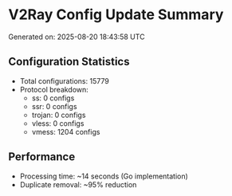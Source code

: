 # V2Ray Config Update Summary
Generated on: 2025-08-20 18:43:58 UTC

## Configuration Statistics
- Total configurations: 15779
- Protocol breakdown:
  - ss: 0 configs
  - ssr: 0 configs
  - trojan: 0 configs
  - vless: 0 configs
  - vmess: 1204 configs

## Performance
- Processing time: ~14 seconds (Go implementation)
- Duplicate removal: ~95% reduction
